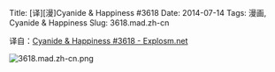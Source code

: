 Title: [译][漫]Cyanide & Happiness #3618
Date: 2014-07-14
Tags: 漫画, Cyanide & Happiness
Slug: 3618.mad.zh-cn

译自：[Cyanide & Happiness #3618 - Explosm.net](http://explosm.net/comics/3618/)


![3618.mad.zh-cn.png](/static/images/comics/3618.mad.zh-cn.png)
